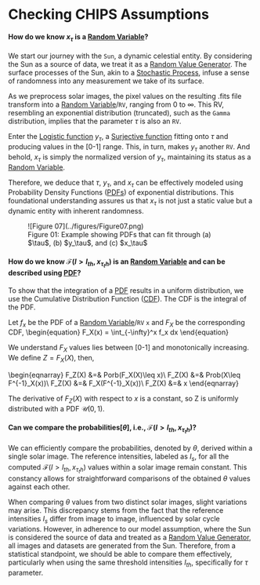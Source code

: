 <!-- 
Author(s): Shibaji Chakraborty

Disclaimer:
pyCHIPS is under the MIT license found in the root directory LICENSE.md 
Everyone is permitted to copy and distribute verbatim copies of this license 
document.

This version of the MIT Public License incorporates the terms
and conditions of MIT General Public License.
-->
# Checking CHIPS Assumptions

#### How do we know $x_{\tau}$ is a [Random Variable](https://en.wikipedia.org/wiki/Random_variable)?

We start our journey with the `Sun`, a dynamic celestial entity. By considering the Sun as a source of data, we treat it as a [Random Value Generator](https://en.wikipedia.org/wiki/Pseudorandom_number_generator). The surface processes of the Sun, akin to a [Stochastic Process](https://en.wikipedia.org/wiki/Stochastic_process), infuse a sense of randomness into any measurement we take of its surface.

As we preprocess solar images, the pixel values on the resulting .fits file transform into a [Random Variable](https://en.wikipedia.org/wiki/Random_variable)/`RV`, ranging from 0 to $\infty$. This RV, resembling an exponential distribution (truncated), such as the `Gamma` distribution, implies that the parameter $\tau$ is also an `RV`.

Enter the [Logistic function](https://en.wikipedia.org/wiki/Logistic_function) $y_\tau$, a [Surjective function](https://en.wikipedia.org/wiki/Surjective_function) fitting onto $\tau$ and producing values in the [0-1] range. This, in turn, makes $y_\tau$ another `RV`. And behold, $x_\tau$ is simply the normalized version of $y_\tau$, maintaining its status as a [Random Variable](https://en.wikipedia.org/wiki/Random_variable).

Therefore, we deduce that $\tau$, $y_\tau$, and $x_\tau$ can be effectively modeled using Probability Density Functions ([PDFs](https://en.wikipedia.org/wiki/Probability_density_function)) of exponential distributions. This foundational understanding assures us that $x_{\tau}$ is not just a static value but a dynamic entity with inherent randomness. 

<figure markdown>
![Figure 07](../figures/Figure07.png)
<figcaption>Figure 01: Example showing PDFs that can fit through (a) $\tau$, (b) $y_\tau$, and (c) $x_\tau$ </figcaption>
</figure>

#### How do we know $\mathcal{F}(I>I_{th},x_{\tau_th})$ is an [Random Variable](https://en.wikipedia.org/wiki/Random_variable) and can be described using [PDF](https://en.wikipedia.org/wiki/Probability_density_function)?

To show that the integration of a [PDF](https://en.wikipedia.org/wiki/Probability_density_function) results in a uniform distribution, we use the Cumulative Distribution Function ([CDF](https://en.wikipedia.org/wiki/Cumulative_distribution_function)). The CDF is the integral of the PDF.

Let $f_x$ be the PDF of a [Random Variable](https://en.wikipedia.org/wiki/Random_variable)/`RV` `x` and $F_X$ be the corresponding CDF, 
\begin{equation}
F_X(x) = \int_{-\infty}^x f_x dx
\end{equation}

We understand $F_X$ values lies between [0-1] and monotonically increasing. We define $Z=F_X(X)$, then,

\begin{eqnarray}
F_Z(X) &=& Porb(F_X(X)\leq x)\\
F_Z(X) &=& Prob(X\leq F^{-1}_X(x))\\
F_Z(X) &=& F_X(F^{-1}_X(x))\\
F_Z(X) &=& x
\end{eqnarray}

The derivative of $F_Z(X)$ with respect to $x$ is a constant, so Z is uniformly distributed with a PDF  $\mathcal{U}(0,1)$.


#### Can we compare the probabilities[$\theta$], i.e., $\mathcal{F}(I>I_{th},x_{\tau_th})$?
We can efficiently compare the probabilities, denoted by $\theta$, derived within a single solar image. The reference intensities, labeled as $I_s$, for all the computed $\mathcal{F}(I>I_{th},x_{\tau_th})$ values within a solar image remain constant. This constancy allows for straightforward comparisons of the obtained $\theta$ values against each other.

When comparing $\theta$ values from two distinct solar images, slight variations may arise. This discrepancy stems from the fact that the reference intensities $I_s$ differ from image to image, influenced by solar cycle variations. However, in adherence to our model assumption, where the Sun is considered the source of data and treated as a [Random Value Generator](https://en.wikipedia.org/wiki/Pseudorandom_number_generator), all images and datasets are generated from the Sun. Therefore, from a statistical standpoint, we should be able to compare them effectively, particularly when using the same threshold intensities $I_{th}$, specifically for $\tau$ parameter.